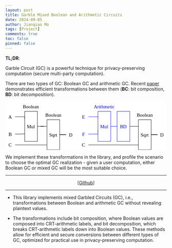 ```yaml
---
layout: post
title: Garble Mixed Boolean and Arithmetic Circuits
date: 2024-09-05
author: Jianqiao Mo
tags: [Project]
comments: true
toc: false
pinned: false
---
```


**TL;DR**:

Garble Circuit (GC) is a powerful technique for privacy-preserving computation (secure multi-party computation).

There are two types of GC: Boolean GC and arithmetic GC.
Recent [paper](https://link.springer.com/chapter/10.1007/978-3-031-58751-1_12) 
demonstrates efficient transformations between them (**BC**: bit composition, **BD**: bit decomposition).

<svg xmlns="http://www.w3.org/2000/svg" xmlns:xlink="http://www.w3.org/1999/xlink" version="1.1" width="506px" height="151px" viewBox="-0.5 -0.5 506 151" content="&lt;mxfile host=&quot;app.diagrams.net&quot; agent=&quot;Mozilla/5.0 (Windows NT 10.0; Win64; x64) AppleWebKit/537.36 (KHTML, like Gecko) Chrome/129.0.0.0 Safari/537.36 Edg/129.0.0.0&quot; version=&quot;24.7.7&quot; scale=&quot;1&quot; border=&quot;0&quot;&gt;&#10;  &lt;diagram name=&quot;Page-1&quot; id=&quot;eiHGRWAXGUIm0S_OXgGn&quot;&gt;&#10;    &lt;mxGraphModel dx=&quot;757&quot; dy=&quot;575&quot; grid=&quot;1&quot; gridSize=&quot;10&quot; guides=&quot;1&quot; tooltips=&quot;1&quot; connect=&quot;1&quot; arrows=&quot;1&quot; fold=&quot;1&quot; page=&quot;1&quot; pageScale=&quot;1&quot; pageWidth=&quot;850&quot; pageHeight=&quot;1100&quot; math=&quot;0&quot; shadow=&quot;0&quot;&gt;&#10;      &lt;root&gt;&#10;        &lt;mxCell id=&quot;0&quot; /&gt;&#10;        &lt;mxCell id=&quot;1&quot; parent=&quot;0&quot; /&gt;&#10;        &lt;mxCell id=&quot;2&quot; value=&quot;&amp;lt;font face=&amp;quot;Times New Roman&amp;quot; style=&amp;quot;font-size: 15px;&amp;quot;&amp;gt;Mul&amp;lt;/font&amp;gt;&quot; style=&quot;rounded=0;whiteSpace=wrap;html=1;&quot; vertex=&quot;1&quot; parent=&quot;1&quot;&gt;&#10;          &lt;mxGeometry x=&quot;160&quot; y=&quot;360&quot; width=&quot;40&quot; height=&quot;94&quot; as=&quot;geometry&quot; /&gt;&#10;        &lt;/mxCell&gt;&#10;        &lt;mxCell id=&quot;3&quot; style=&quot;edgeStyle=orthogonalEdgeStyle;rounded=0;orthogonalLoop=1;jettySize=auto;html=1;exitX=1;exitY=0.5;exitDx=0;exitDy=0;entryX=0;entryY=0.25;entryDx=0;entryDy=0;endArrow=none;endFill=0;&quot; edge=&quot;1&quot; source=&quot;4&quot; target=&quot;2&quot; parent=&quot;1&quot;&gt;&#10;          &lt;mxGeometry relative=&quot;1&quot; as=&quot;geometry&quot; /&gt;&#10;        &lt;/mxCell&gt;&#10;        &lt;mxCell id=&quot;4&quot; value=&quot;&amp;lt;font style=&amp;quot;font-size: 15px;&amp;quot; face=&amp;quot;Times New Roman&amp;quot;&amp;gt;A&amp;lt;/font&amp;gt;&quot; style=&quot;text;html=1;align=center;verticalAlign=middle;whiteSpace=wrap;rounded=0;&quot; vertex=&quot;1&quot; parent=&quot;1&quot;&gt;&#10;          &lt;mxGeometry x=&quot;100&quot; y=&quot;362&quot; width=&quot;30&quot; height=&quot;30&quot; as=&quot;geometry&quot; /&gt;&#10;        &lt;/mxCell&gt;&#10;        &lt;mxCell id=&quot;5&quot; style=&quot;edgeStyle=orthogonalEdgeStyle;rounded=0;orthogonalLoop=1;jettySize=auto;html=1;entryX=0;entryY=0.75;entryDx=0;entryDy=0;endArrow=none;endFill=0;&quot; edge=&quot;1&quot; source=&quot;6&quot; target=&quot;2&quot; parent=&quot;1&quot;&gt;&#10;          &lt;mxGeometry relative=&quot;1&quot; as=&quot;geometry&quot; /&gt;&#10;        &lt;/mxCell&gt;&#10;        &lt;mxCell id=&quot;6&quot; value=&quot;&amp;lt;font style=&amp;quot;font-size: 15px;&amp;quot; face=&amp;quot;Times New Roman&amp;quot;&amp;gt;B&amp;lt;/font&amp;gt;&quot; style=&quot;text;html=1;align=center;verticalAlign=middle;whiteSpace=wrap;rounded=0;&quot; vertex=&quot;1&quot; parent=&quot;1&quot;&gt;&#10;          &lt;mxGeometry x=&quot;100&quot; y=&quot;416&quot; width=&quot;30&quot; height=&quot;30&quot; as=&quot;geometry&quot; /&gt;&#10;        &lt;/mxCell&gt;&#10;        &lt;mxCell id=&quot;7&quot; style=&quot;edgeStyle=orthogonalEdgeStyle;rounded=0;orthogonalLoop=1;jettySize=auto;html=1;entryX=0;entryY=0.5;entryDx=0;entryDy=0;endArrow=none;endFill=0;&quot; edge=&quot;1&quot; source=&quot;8&quot; target=&quot;12&quot; parent=&quot;1&quot;&gt;&#10;          &lt;mxGeometry relative=&quot;1&quot; as=&quot;geometry&quot; /&gt;&#10;        &lt;/mxCell&gt;&#10;        &lt;mxCell id=&quot;8&quot; value=&quot;&amp;lt;font face=&amp;quot;Times New Roman&amp;quot; style=&amp;quot;font-size: 15px;&amp;quot;&amp;gt;Sqrt&amp;lt;/font&amp;gt;&quot; style=&quot;rounded=0;whiteSpace=wrap;html=1;&quot; vertex=&quot;1&quot; parent=&quot;1&quot;&gt;&#10;          &lt;mxGeometry x=&quot;230&quot; y=&quot;386&quot; width=&quot;40&quot; height=&quot;94&quot; as=&quot;geometry&quot; /&gt;&#10;        &lt;/mxCell&gt;&#10;        &lt;mxCell id=&quot;9&quot; style=&quot;edgeStyle=orthogonalEdgeStyle;rounded=0;orthogonalLoop=1;jettySize=auto;html=1;endArrow=none;endFill=0;entryX=-0.007;entryY=0.223;entryDx=0;entryDy=0;entryPerimeter=0;&quot; edge=&quot;1&quot; source=&quot;2&quot; target=&quot;8&quot; parent=&quot;1&quot;&gt;&#10;          &lt;mxGeometry relative=&quot;1&quot; as=&quot;geometry&quot;&gt;&#10;            &lt;mxPoint x=&quot;240&quot; y=&quot;395&quot; as=&quot;targetPoint&quot; /&gt;&#10;          &lt;/mxGeometry&gt;&#10;        &lt;/mxCell&gt;&#10;        &lt;mxCell id=&quot;10&quot; value=&quot;&amp;lt;font style=&amp;quot;font-size: 15px;&amp;quot; face=&amp;quot;Times New Roman&amp;quot;&amp;gt;C&amp;lt;/font&amp;gt;&quot; style=&quot;text;html=1;align=center;verticalAlign=middle;whiteSpace=wrap;rounded=0;&quot; vertex=&quot;1&quot; parent=&quot;1&quot;&gt;&#10;          &lt;mxGeometry x=&quot;100&quot; y=&quot;450&quot; width=&quot;30&quot; height=&quot;30&quot; as=&quot;geometry&quot; /&gt;&#10;        &lt;/mxCell&gt;&#10;        &lt;mxCell id=&quot;11&quot; style=&quot;edgeStyle=orthogonalEdgeStyle;rounded=0;orthogonalLoop=1;jettySize=auto;html=1;entryX=-0.013;entryY=0.842;entryDx=0;entryDy=0;entryPerimeter=0;endArrow=none;endFill=0;&quot; edge=&quot;1&quot; source=&quot;10&quot; target=&quot;8&quot; parent=&quot;1&quot;&gt;&#10;          &lt;mxGeometry relative=&quot;1&quot; as=&quot;geometry&quot; /&gt;&#10;        &lt;/mxCell&gt;&#10;        &lt;mxCell id=&quot;12&quot; value=&quot;&amp;lt;font style=&amp;quot;font-size: 15px;&amp;quot; face=&amp;quot;Times New Roman&amp;quot;&amp;gt;D&amp;lt;/font&amp;gt;&quot; style=&quot;text;html=1;align=center;verticalAlign=middle;whiteSpace=wrap;rounded=0;&quot; vertex=&quot;1&quot; parent=&quot;1&quot;&gt;&#10;          &lt;mxGeometry x=&quot;290&quot; y=&quot;418&quot; width=&quot;30&quot; height=&quot;30&quot; as=&quot;geometry&quot; /&gt;&#10;        &lt;/mxCell&gt;&#10;        &lt;mxCell id=&quot;13&quot; value=&quot;&amp;lt;font style=&amp;quot;font-size: 15px;&amp;quot; face=&amp;quot;Times New Roman&amp;quot;&amp;gt;Boolean&amp;lt;/font&amp;gt;&quot; style=&quot;text;html=1;align=center;verticalAlign=middle;whiteSpace=wrap;rounded=0;&quot; vertex=&quot;1&quot; parent=&quot;1&quot;&gt;&#10;          &lt;mxGeometry x=&quot;150&quot; y=&quot;330&quot; width=&quot;60&quot; height=&quot;30&quot; as=&quot;geometry&quot; /&gt;&#10;        &lt;/mxCell&gt;&#10;        &lt;mxCell id=&quot;14&quot; value=&quot;&amp;lt;font style=&amp;quot;font-size: 15px;&amp;quot; face=&amp;quot;Times New Roman&amp;quot;&amp;gt;Boolean&amp;lt;/font&amp;gt;&quot; style=&quot;text;html=1;align=center;verticalAlign=middle;whiteSpace=wrap;rounded=0;&quot; vertex=&quot;1&quot; parent=&quot;1&quot;&gt;&#10;          &lt;mxGeometry x=&quot;217.5&quot; y=&quot;356&quot; width=&quot;65&quot; height=&quot;30&quot; as=&quot;geometry&quot; /&gt;&#10;        &lt;/mxCell&gt;&#10;        &lt;mxCell id=&quot;15&quot; style=&quot;edgeStyle=orthogonalEdgeStyle;rounded=0;orthogonalLoop=1;jettySize=auto;html=1;exitX=1;exitY=0.5;exitDx=0;exitDy=0;entryX=0;entryY=0.5;entryDx=0;entryDy=0;endArrow=none;endFill=0;strokeColor=#0000FF;&quot; edge=&quot;1&quot; source=&quot;16&quot; target=&quot;28&quot; parent=&quot;1&quot;&gt;&#10;          &lt;mxGeometry relative=&quot;1&quot; as=&quot;geometry&quot; /&gt;&#10;        &lt;/mxCell&gt;&#10;        &lt;mxCell id=&quot;16&quot; value=&quot;&amp;lt;font color=&amp;quot;#0000ff&amp;quot; face=&amp;quot;Times New Roman&amp;quot; style=&amp;quot;font-size: 15px;&amp;quot;&amp;gt;Mul&amp;lt;/font&amp;gt;&quot; style=&quot;rounded=0;whiteSpace=wrap;html=1;fillColor=none;strokeColor=#0000FF;&quot; vertex=&quot;1&quot; parent=&quot;1&quot;&gt;&#10;          &lt;mxGeometry x=&quot;390&quot; y=&quot;360&quot; width=&quot;40&quot; height=&quot;94&quot; as=&quot;geometry&quot; /&gt;&#10;        &lt;/mxCell&gt;&#10;        &lt;mxCell id=&quot;17&quot; style=&quot;edgeStyle=orthogonalEdgeStyle;rounded=0;orthogonalLoop=1;jettySize=auto;html=1;exitX=1;exitY=0.5;exitDx=0;exitDy=0;entryX=0;entryY=0.25;entryDx=0;entryDy=0;endArrow=none;endFill=0;strokeColor=#0000FF;&quot; edge=&quot;1&quot; source=&quot;18&quot; target=&quot;16&quot; parent=&quot;1&quot;&gt;&#10;          &lt;mxGeometry relative=&quot;1&quot; as=&quot;geometry&quot; /&gt;&#10;        &lt;/mxCell&gt;&#10;        &lt;mxCell id=&quot;18&quot; value=&quot;&amp;lt;font face=&amp;quot;Times New Roman&amp;quot; style=&amp;quot;font-size: 15px;&amp;quot;&amp;gt;E&amp;lt;/font&amp;gt;&quot; style=&quot;text;html=1;align=center;verticalAlign=middle;whiteSpace=wrap;rounded=0;fontColor=#0000FF;&quot; vertex=&quot;1&quot; parent=&quot;1&quot;&gt;&#10;          &lt;mxGeometry x=&quot;330&quot; y=&quot;362&quot; width=&quot;30&quot; height=&quot;30&quot; as=&quot;geometry&quot; /&gt;&#10;        &lt;/mxCell&gt;&#10;        &lt;mxCell id=&quot;19&quot; style=&quot;edgeStyle=orthogonalEdgeStyle;rounded=0;orthogonalLoop=1;jettySize=auto;html=1;exitX=1;exitY=0.5;exitDx=0;exitDy=0;entryX=0;entryY=0.25;entryDx=0;entryDy=0;endArrow=none;endFill=0;strokeColor=#0000FF;&quot; edge=&quot;1&quot; source=&quot;20&quot; parent=&quot;1&quot;&gt;&#10;          &lt;mxGeometry relative=&quot;1&quot; as=&quot;geometry&quot;&gt;&#10;            &lt;mxPoint x=&quot;390&quot; y=&quot;416&quot; as=&quot;targetPoint&quot; /&gt;&#10;          &lt;/mxGeometry&gt;&#10;        &lt;/mxCell&gt;&#10;        &lt;mxCell id=&quot;20&quot; value=&quot;&amp;lt;font face=&amp;quot;Times New Roman&amp;quot; style=&amp;quot;font-size: 15px;&amp;quot;&amp;gt;F&amp;lt;/font&amp;gt;&quot; style=&quot;text;html=1;align=center;verticalAlign=middle;whiteSpace=wrap;rounded=0;fontColor=#0000FF;&quot; vertex=&quot;1&quot; parent=&quot;1&quot;&gt;&#10;          &lt;mxGeometry x=&quot;330&quot; y=&quot;416&quot; width=&quot;30&quot; height=&quot;30&quot; as=&quot;geometry&quot; /&gt;&#10;        &lt;/mxCell&gt;&#10;        &lt;mxCell id=&quot;21&quot; style=&quot;edgeStyle=orthogonalEdgeStyle;rounded=0;orthogonalLoop=1;jettySize=auto;html=1;entryX=0;entryY=0.5;entryDx=0;entryDy=0;endArrow=none;endFill=0;&quot; edge=&quot;1&quot; source=&quot;22&quot; target=&quot;25&quot; parent=&quot;1&quot;&gt;&#10;          &lt;mxGeometry relative=&quot;1&quot; as=&quot;geometry&quot; /&gt;&#10;        &lt;/mxCell&gt;&#10;        &lt;mxCell id=&quot;22&quot; value=&quot;&amp;lt;span style=&amp;quot;font-family: &amp;amp;quot;Times New Roman&amp;amp;quot;; font-size: 15px;&amp;quot;&amp;gt;Sqrt&amp;lt;/span&amp;gt;&quot; style=&quot;rounded=0;whiteSpace=wrap;html=1;&quot; vertex=&quot;1&quot; parent=&quot;1&quot;&gt;&#10;          &lt;mxGeometry x=&quot;517&quot; y=&quot;386&quot; width=&quot;40&quot; height=&quot;94&quot; as=&quot;geometry&quot; /&gt;&#10;        &lt;/mxCell&gt;&#10;        &lt;mxCell id=&quot;23&quot; value=&quot;&amp;lt;font style=&amp;quot;font-size: 15px;&amp;quot; face=&amp;quot;Times New Roman&amp;quot;&amp;gt;C&amp;lt;/font&amp;gt;&quot; style=&quot;text;html=1;align=center;verticalAlign=middle;whiteSpace=wrap;rounded=0;&quot; vertex=&quot;1&quot; parent=&quot;1&quot;&gt;&#10;          &lt;mxGeometry x=&quot;330&quot; y=&quot;450&quot; width=&quot;30&quot; height=&quot;30&quot; as=&quot;geometry&quot; /&gt;&#10;        &lt;/mxCell&gt;&#10;        &lt;mxCell id=&quot;24&quot; style=&quot;edgeStyle=orthogonalEdgeStyle;rounded=0;orthogonalLoop=1;jettySize=auto;html=1;entryX=-0.013;entryY=0.842;entryDx=0;entryDy=0;entryPerimeter=0;endArrow=none;endFill=0;&quot; edge=&quot;1&quot; source=&quot;23&quot; target=&quot;22&quot; parent=&quot;1&quot;&gt;&#10;          &lt;mxGeometry relative=&quot;1&quot; as=&quot;geometry&quot; /&gt;&#10;        &lt;/mxCell&gt;&#10;        &lt;mxCell id=&quot;25&quot; value=&quot;&amp;lt;font style=&amp;quot;font-size: 15px;&amp;quot; face=&amp;quot;Times New Roman&amp;quot;&amp;gt;D&amp;lt;/font&amp;gt;&quot; style=&quot;text;html=1;align=center;verticalAlign=middle;whiteSpace=wrap;rounded=0;&quot; vertex=&quot;1&quot; parent=&quot;1&quot;&gt;&#10;          &lt;mxGeometry x=&quot;576&quot; y=&quot;418&quot; width=&quot;30&quot; height=&quot;30&quot; as=&quot;geometry&quot; /&gt;&#10;        &lt;/mxCell&gt;&#10;        &lt;mxCell id=&quot;26&quot; value=&quot;&amp;lt;font color=&amp;quot;#0000ff&amp;quot; style=&amp;quot;font-size: 15px;&amp;quot; face=&amp;quot;Times New Roman&amp;quot;&amp;gt;Arithmetic&amp;lt;/font&amp;gt;&quot; style=&quot;text;html=1;align=center;verticalAlign=middle;whiteSpace=wrap;rounded=0;&quot; vertex=&quot;1&quot; parent=&quot;1&quot;&gt;&#10;          &lt;mxGeometry x=&quot;370&quot; y=&quot;330&quot; width=&quot;80&quot; height=&quot;30&quot; as=&quot;geometry&quot; /&gt;&#10;        &lt;/mxCell&gt;&#10;        &lt;mxCell id=&quot;27&quot; value=&quot;&amp;lt;font style=&amp;quot;font-size: 15px;&amp;quot; face=&amp;quot;Times New Roman&amp;quot;&amp;gt;Boolean&amp;lt;/font&amp;gt;&quot; style=&quot;text;html=1;align=center;verticalAlign=middle;whiteSpace=wrap;rounded=0;&quot; vertex=&quot;1&quot; parent=&quot;1&quot;&gt;&#10;          &lt;mxGeometry x=&quot;503.5&quot; y=&quot;356&quot; width=&quot;67&quot; height=&quot;30&quot; as=&quot;geometry&quot; /&gt;&#10;        &lt;/mxCell&gt;&#10;        &lt;mxCell id=&quot;28&quot; value=&quot;&amp;lt;font color=&amp;quot;#0000ff&amp;quot; face=&amp;quot;Times New Roman&amp;quot; style=&amp;quot;font-size: 15px;&amp;quot;&amp;gt;BD&amp;lt;/font&amp;gt;&quot; style=&quot;rounded=0;whiteSpace=wrap;html=1;fillColor=none;strokeColor=#0000FF;&quot; vertex=&quot;1&quot; parent=&quot;1&quot;&gt;&#10;          &lt;mxGeometry x=&quot;450&quot; y=&quot;360&quot; width=&quot;40&quot; height=&quot;94&quot; as=&quot;geometry&quot; /&gt;&#10;        &lt;/mxCell&gt;&#10;        &lt;mxCell id=&quot;29&quot; value=&quot;&quot; style=&quot;endArrow=none;html=1;rounded=0;exitX=1;exitY=0.5;exitDx=0;exitDy=0;entryX=-0.013;entryY=0.223;entryDx=0;entryDy=0;entryPerimeter=0;&quot; edge=&quot;1&quot; source=&quot;28&quot; target=&quot;22&quot; parent=&quot;1&quot;&gt;&#10;          &lt;mxGeometry width=&quot;50&quot; height=&quot;50&quot; relative=&quot;1&quot; as=&quot;geometry&quot;&gt;&#10;            &lt;mxPoint x=&quot;480&quot; y=&quot;420&quot; as=&quot;sourcePoint&quot; /&gt;&#10;            &lt;mxPoint x=&quot;530&quot; y=&quot;370&quot; as=&quot;targetPoint&quot; /&gt;&#10;          &lt;/mxGeometry&gt;&#10;        &lt;/mxCell&gt;&#10;      &lt;/root&gt;&#10;    &lt;/mxGraphModel&gt;&#10;  &lt;/diagram&gt;&#10;&lt;/mxfile&gt;&#10;" style="background-color: rgb(255, 255, 255);"><defs/><rect fill="#ffffff" width="100%" height="100%" x="0" y="0"/><g><g data-cell-id="0"><g data-cell-id="1"><g data-cell-id="cTaR5BQgSiHJs3A-YF2g-1"><g><rect x="60" y="30" width="40" height="94" fill="rgb(255, 255, 255)" stroke="rgb(0, 0, 0)" pointer-events="all"/></g><g><g transform="translate(-0.5 -0.5)"><switch><foreignObject pointer-events="none" width="100%" height="100%" requiredFeatures="http://www.w3.org/TR/SVG11/feature#Extensibility" style="overflow: visible; text-align: left;"><div xmlns="http://www.w3.org/1999/xhtml" style="display: flex; align-items: unsafe center; justify-content: unsafe center; width: 38px; height: 1px; padding-top: 77px; margin-left: 61px;"><div data-drawio-colors="color: rgb(0, 0, 0); " style="box-sizing: border-box; font-size: 0px; text-align: center;"><div style="display: inline-block; font-size: 12px; font-family: Helvetica; color: rgb(0, 0, 0); line-height: 1.2; pointer-events: all; white-space: normal; overflow-wrap: normal;"><font style="font-size: 15px;" face="Times New Roman">Mul</font></div></div></div></foreignObject><text x="80" y="81" fill="rgb(0, 0, 0)" font-family="&quot;Helvetica&quot;" font-size="12px" text-anchor="middle">Mul</text></switch></g></g></g><g data-cell-id="cTaR5BQgSiHJs3A-YF2g-2"><g><path d="M 30 47 L 60 47 L 60 53.5" fill="none" stroke="rgb(0, 0, 0)" stroke-miterlimit="10" pointer-events="stroke"/></g></g><g data-cell-id="cTaR5BQgSiHJs3A-YF2g-3"><g><rect x="0" y="32" width="30" height="30" fill="none" stroke="none" pointer-events="all"/></g><g><g transform="translate(-0.5 -0.5)"><switch><foreignObject pointer-events="none" width="100%" height="100%" requiredFeatures="http://www.w3.org/TR/SVG11/feature#Extensibility" style="overflow: visible; text-align: left;"><div xmlns="http://www.w3.org/1999/xhtml" style="display: flex; align-items: unsafe center; justify-content: unsafe center; width: 28px; height: 1px; padding-top: 47px; margin-left: 1px;"><div data-drawio-colors="color: rgb(0, 0, 0); " style="box-sizing: border-box; font-size: 0px; text-align: center;"><div style="display: inline-block; font-size: 12px; font-family: Helvetica; color: rgb(0, 0, 0); line-height: 1.2; pointer-events: all; white-space: normal; overflow-wrap: normal;"><font face="Times New Roman" style="font-size: 15px;">A</font></div></div></div></foreignObject><text x="15" y="51" fill="rgb(0, 0, 0)" font-family="&quot;Helvetica&quot;" font-size="12px" text-anchor="middle">A</text></switch></g></g></g><g data-cell-id="cTaR5BQgSiHJs3A-YF2g-29"><g><path d="M 30 101 L 50 101 L 60 100.5" fill="none" stroke="rgb(0, 0, 0)" stroke-miterlimit="10" pointer-events="stroke"/></g></g><g data-cell-id="cTaR5BQgSiHJs3A-YF2g-5"><g><rect x="0" y="86" width="30" height="30" fill="none" stroke="none" pointer-events="all"/></g><g><g transform="translate(-0.5 -0.5)"><switch><foreignObject pointer-events="none" width="100%" height="100%" requiredFeatures="http://www.w3.org/TR/SVG11/feature#Extensibility" style="overflow: visible; text-align: left;"><div xmlns="http://www.w3.org/1999/xhtml" style="display: flex; align-items: unsafe center; justify-content: unsafe center; width: 28px; height: 1px; padding-top: 101px; margin-left: 1px;"><div data-drawio-colors="color: rgb(0, 0, 0); " style="box-sizing: border-box; font-size: 0px; text-align: center;"><div style="display: inline-block; font-size: 12px; font-family: Helvetica; color: rgb(0, 0, 0); line-height: 1.2; pointer-events: all; white-space: normal; overflow-wrap: normal;"><font face="Times New Roman" style="font-size: 15px;">B</font></div></div></div></foreignObject><text x="15" y="105" fill="rgb(0, 0, 0)" font-family="&quot;Helvetica&quot;" font-size="12px" text-anchor="middle">B</text></switch></g></g></g><g data-cell-id="cTaR5BQgSiHJs3A-YF2g-6"><g><path d="M 170 103 L 190 103 L 170 103 L 190 103" fill="none" stroke="rgb(0, 0, 0)" stroke-miterlimit="10" pointer-events="stroke"/></g></g><g data-cell-id="cTaR5BQgSiHJs3A-YF2g-7"><g><rect x="130" y="56" width="40" height="94" fill="rgb(255, 255, 255)" stroke="rgb(0, 0, 0)" pointer-events="all"/></g><g><g transform="translate(-0.5 -0.5)"><switch><foreignObject pointer-events="none" width="100%" height="100%" requiredFeatures="http://www.w3.org/TR/SVG11/feature#Extensibility" style="overflow: visible; text-align: left;"><div xmlns="http://www.w3.org/1999/xhtml" style="display: flex; align-items: unsafe center; justify-content: unsafe center; width: 38px; height: 1px; padding-top: 103px; margin-left: 131px;"><div data-drawio-colors="color: rgb(0, 0, 0); " style="box-sizing: border-box; font-size: 0px; text-align: center;"><div style="display: inline-block; font-size: 12px; font-family: Helvetica; color: rgb(0, 0, 0); line-height: 1.2; pointer-events: all; white-space: normal; overflow-wrap: normal;"><font style="font-size: 15px;" face="Times New Roman">Sqrt</font></div></div></div></foreignObject><text x="150" y="107" fill="rgb(0, 0, 0)" font-family="&quot;Helvetica&quot;" font-size="12px" text-anchor="middle">Sqrt</text></switch></g></g></g><g data-cell-id="cTaR5BQgSiHJs3A-YF2g-8"><g><path d="M 100 77 L 120 77 L 110 77 L 129.72 76.96" fill="none" stroke="rgb(0, 0, 0)" stroke-miterlimit="10" pointer-events="stroke"/></g></g><g data-cell-id="cTaR5BQgSiHJs3A-YF2g-9"><g><rect x="0" y="120" width="30" height="30" fill="none" stroke="none" pointer-events="all"/></g><g><g transform="translate(-0.5 -0.5)"><switch><foreignObject pointer-events="none" width="100%" height="100%" requiredFeatures="http://www.w3.org/TR/SVG11/feature#Extensibility" style="overflow: visible; text-align: left;"><div xmlns="http://www.w3.org/1999/xhtml" style="display: flex; align-items: unsafe center; justify-content: unsafe center; width: 28px; height: 1px; padding-top: 135px; margin-left: 1px;"><div data-drawio-colors="color: rgb(0, 0, 0); " style="box-sizing: border-box; font-size: 0px; text-align: center;"><div style="display: inline-block; font-size: 12px; font-family: Helvetica; color: rgb(0, 0, 0); line-height: 1.2; pointer-events: all; white-space: normal; overflow-wrap: normal;"><font face="Times New Roman" style="font-size: 15px;">C</font></div></div></div></foreignObject><text x="15" y="139" fill="rgb(0, 0, 0)" font-family="&quot;Helvetica&quot;" font-size="12px" text-anchor="middle">C</text></switch></g></g></g><g data-cell-id="cTaR5BQgSiHJs3A-YF2g-10"><g><path d="M 30 135 L 80 135 L 129.48 135.15" fill="none" stroke="rgb(0, 0, 0)" stroke-miterlimit="10" pointer-events="stroke"/></g></g><g data-cell-id="cTaR5BQgSiHJs3A-YF2g-11"><g><rect x="190" y="88" width="30" height="30" fill="none" stroke="none" pointer-events="all"/></g><g><g transform="translate(-0.5 -0.5)"><switch><foreignObject pointer-events="none" width="100%" height="100%" requiredFeatures="http://www.w3.org/TR/SVG11/feature#Extensibility" style="overflow: visible; text-align: left;"><div xmlns="http://www.w3.org/1999/xhtml" style="display: flex; align-items: unsafe center; justify-content: unsafe center; width: 28px; height: 1px; padding-top: 103px; margin-left: 191px;"><div data-drawio-colors="color: rgb(0, 0, 0); " style="box-sizing: border-box; font-size: 0px; text-align: center;"><div style="display: inline-block; font-size: 12px; font-family: Helvetica; color: rgb(0, 0, 0); line-height: 1.2; pointer-events: all; white-space: normal; overflow-wrap: normal;"><font face="Times New Roman" style="font-size: 15px;">D</font></div></div></div></foreignObject><text x="205" y="107" fill="rgb(0, 0, 0)" font-family="&quot;Helvetica&quot;" font-size="12px" text-anchor="middle">D</text></switch></g></g></g><g data-cell-id="cTaR5BQgSiHJs3A-YF2g-12"><g><rect x="50" y="0" width="60" height="30" fill="none" stroke="none" pointer-events="all"/></g><g><g transform="translate(-0.5 -0.5)"><switch><foreignObject pointer-events="none" width="100%" height="100%" requiredFeatures="http://www.w3.org/TR/SVG11/feature#Extensibility" style="overflow: visible; text-align: left;"><div xmlns="http://www.w3.org/1999/xhtml" style="display: flex; align-items: unsafe center; justify-content: unsafe center; width: 58px; height: 1px; padding-top: 15px; margin-left: 51px;"><div data-drawio-colors="color: rgb(0, 0, 0); " style="box-sizing: border-box; font-size: 0px; text-align: center;"><div style="display: inline-block; font-size: 12px; font-family: Helvetica; color: rgb(0, 0, 0); line-height: 1.2; pointer-events: all; white-space: normal; overflow-wrap: normal;"><font face="Times New Roman" style="font-size: 15px;">Boolean</font></div></div></div></foreignObject><text x="80" y="19" fill="rgb(0, 0, 0)" font-family="&quot;Helvetica&quot;" font-size="12px" text-anchor="middle">Boolean</text></switch></g></g></g><g data-cell-id="cTaR5BQgSiHJs3A-YF2g-13"><g><rect x="117.5" y="26" width="65" height="30" fill="none" stroke="none" pointer-events="all"/></g><g><g transform="translate(-0.5 -0.5)"><switch><foreignObject pointer-events="none" width="100%" height="100%" requiredFeatures="http://www.w3.org/TR/SVG11/feature#Extensibility" style="overflow: visible; text-align: left;"><div xmlns="http://www.w3.org/1999/xhtml" style="display: flex; align-items: unsafe center; justify-content: unsafe center; width: 63px; height: 1px; padding-top: 41px; margin-left: 119px;"><div data-drawio-colors="color: rgb(0, 0, 0); " style="box-sizing: border-box; font-size: 0px; text-align: center;"><div style="display: inline-block; font-size: 12px; font-family: Helvetica; color: rgb(0, 0, 0); line-height: 1.2; pointer-events: all; white-space: normal; overflow-wrap: normal;"><font face="Times New Roman" style="font-size: 15px;">Boolean</font></div></div></div></foreignObject><text x="150" y="45" fill="rgb(0, 0, 0)" font-family="&quot;Helvetica&quot;" font-size="12px" text-anchor="middle">Boolean</text></switch></g></g></g><g data-cell-id="cTaR5BQgSiHJs3A-YF2g-14"><g><path d="M 330 77 L 350 77" fill="none" stroke="#0000ff" stroke-miterlimit="10" pointer-events="stroke"/></g></g><g data-cell-id="cTaR5BQgSiHJs3A-YF2g-15"><g><rect x="290" y="30" width="40" height="94" fill="none" stroke="#0000ff" pointer-events="all"/></g><g><g transform="translate(-0.5 -0.5)"><switch><foreignObject pointer-events="none" width="100%" height="100%" requiredFeatures="http://www.w3.org/TR/SVG11/feature#Extensibility" style="overflow: visible; text-align: left;"><div xmlns="http://www.w3.org/1999/xhtml" style="display: flex; align-items: unsafe center; justify-content: unsafe center; width: 38px; height: 1px; padding-top: 77px; margin-left: 291px;"><div data-drawio-colors="color: rgb(0, 0, 0); " style="box-sizing: border-box; font-size: 0px; text-align: center;"><div style="display: inline-block; font-size: 12px; font-family: Helvetica; color: rgb(0, 0, 0); line-height: 1.2; pointer-events: all; white-space: normal; overflow-wrap: normal;"><font style="font-size: 15px;" face="Times New Roman" color="#0000ff">Mul</font></div></div></div></foreignObject><text x="310" y="81" fill="rgb(0, 0, 0)" font-family="&quot;Helvetica&quot;" font-size="12px" text-anchor="middle">Mul</text></switch></g></g></g><g data-cell-id="cTaR5BQgSiHJs3A-YF2g-16"><g><path d="M 260 47 L 290 47 L 290 53.5" fill="none" stroke="#0000ff" stroke-miterlimit="10" pointer-events="stroke"/></g></g><g data-cell-id="cTaR5BQgSiHJs3A-YF2g-17"><g><rect x="230" y="32" width="30" height="30" fill="none" stroke="none" pointer-events="all"/></g><g><g transform="translate(-0.5 -0.5)"><switch><foreignObject pointer-events="none" width="100%" height="100%" requiredFeatures="http://www.w3.org/TR/SVG11/feature#Extensibility" style="overflow: visible; text-align: left;"><div xmlns="http://www.w3.org/1999/xhtml" style="display: flex; align-items: unsafe center; justify-content: unsafe center; width: 28px; height: 1px; padding-top: 47px; margin-left: 231px;"><div data-drawio-colors="color: #0000FF; " style="box-sizing: border-box; font-size: 0px; text-align: center;"><div style="display: inline-block; font-size: 12px; font-family: Helvetica; color: rgb(0, 0, 255); line-height: 1.2; pointer-events: all; white-space: normal; overflow-wrap: normal;"><font style="font-size: 15px;" face="Times New Roman">E</font></div></div></div></foreignObject><text x="245" y="51" fill="#0000FF" font-family="&quot;Helvetica&quot;" font-size="12px" text-anchor="middle">E</text></switch></g></g></g><g data-cell-id="cTaR5BQgSiHJs3A-YF2g-18"><g><path d="M 260 101 L 290 101 L 290 86" fill="none" stroke="#0000ff" stroke-miterlimit="10" pointer-events="stroke"/></g></g><g data-cell-id="cTaR5BQgSiHJs3A-YF2g-19"><g><rect x="230" y="86" width="30" height="30" fill="none" stroke="none" pointer-events="all"/></g><g><g transform="translate(-0.5 -0.5)"><switch><foreignObject pointer-events="none" width="100%" height="100%" requiredFeatures="http://www.w3.org/TR/SVG11/feature#Extensibility" style="overflow: visible; text-align: left;"><div xmlns="http://www.w3.org/1999/xhtml" style="display: flex; align-items: unsafe center; justify-content: unsafe center; width: 28px; height: 1px; padding-top: 101px; margin-left: 231px;"><div data-drawio-colors="color: #0000FF; " style="box-sizing: border-box; font-size: 0px; text-align: center;"><div style="display: inline-block; font-size: 12px; font-family: Helvetica; color: rgb(0, 0, 255); line-height: 1.2; pointer-events: all; white-space: normal; overflow-wrap: normal;"><font style="font-size: 15px;" face="Times New Roman">F</font></div></div></div></foreignObject><text x="245" y="105" fill="#0000FF" font-family="&quot;Helvetica&quot;" font-size="12px" text-anchor="middle">F</text></switch></g></g></g><g data-cell-id="cTaR5BQgSiHJs3A-YF2g-20"><g><path d="M 457 103 L 477 103 L 456 103 L 476 103" fill="none" stroke="rgb(0, 0, 0)" stroke-miterlimit="10" pointer-events="stroke"/></g></g><g data-cell-id="cTaR5BQgSiHJs3A-YF2g-21"><g><rect x="417" y="56" width="40" height="94" fill="rgb(255, 255, 255)" stroke="rgb(0, 0, 0)" pointer-events="all"/></g><g><g transform="translate(-0.5 -0.5)"><switch><foreignObject pointer-events="none" width="100%" height="100%" requiredFeatures="http://www.w3.org/TR/SVG11/feature#Extensibility" style="overflow: visible; text-align: left;"><div xmlns="http://www.w3.org/1999/xhtml" style="display: flex; align-items: unsafe center; justify-content: unsafe center; width: 38px; height: 1px; padding-top: 103px; margin-left: 418px;"><div data-drawio-colors="color: rgb(0, 0, 0); " style="box-sizing: border-box; font-size: 0px; text-align: center;"><div style="display: inline-block; font-size: 12px; font-family: Helvetica; color: rgb(0, 0, 0); line-height: 1.2; pointer-events: all; white-space: normal; overflow-wrap: normal;"><span style="font-family: &quot;Times New Roman&quot;; font-size: 15px;">Sqrt</span></div></div></div></foreignObject><text x="437" y="107" fill="rgb(0, 0, 0)" font-family="&quot;Helvetica&quot;" font-size="12px" text-anchor="middle">Sqrt</text></switch></g></g></g><g data-cell-id="cTaR5BQgSiHJs3A-YF2g-22"><g><rect x="230" y="120" width="30" height="30" fill="none" stroke="none" pointer-events="all"/></g><g><g transform="translate(-0.5 -0.5)"><switch><foreignObject pointer-events="none" width="100%" height="100%" requiredFeatures="http://www.w3.org/TR/SVG11/feature#Extensibility" style="overflow: visible; text-align: left;"><div xmlns="http://www.w3.org/1999/xhtml" style="display: flex; align-items: unsafe center; justify-content: unsafe center; width: 28px; height: 1px; padding-top: 135px; margin-left: 231px;"><div data-drawio-colors="color: rgb(0, 0, 0); " style="box-sizing: border-box; font-size: 0px; text-align: center;"><div style="display: inline-block; font-size: 12px; font-family: Helvetica; color: rgb(0, 0, 0); line-height: 1.2; pointer-events: all; white-space: normal; overflow-wrap: normal;"><font face="Times New Roman" style="font-size: 15px;">C</font></div></div></div></foreignObject><text x="245" y="139" fill="rgb(0, 0, 0)" font-family="&quot;Helvetica&quot;" font-size="12px" text-anchor="middle">C</text></switch></g></g></g><g data-cell-id="cTaR5BQgSiHJs3A-YF2g-23"><g><path d="M 260 135 L 338.5 135 L 416.48 135.15" fill="none" stroke="rgb(0, 0, 0)" stroke-miterlimit="10" pointer-events="stroke"/></g></g><g data-cell-id="cTaR5BQgSiHJs3A-YF2g-24"><g><rect x="476" y="88" width="30" height="30" fill="none" stroke="none" pointer-events="all"/></g><g><g transform="translate(-0.5 -0.5)"><switch><foreignObject pointer-events="none" width="100%" height="100%" requiredFeatures="http://www.w3.org/TR/SVG11/feature#Extensibility" style="overflow: visible; text-align: left;"><div xmlns="http://www.w3.org/1999/xhtml" style="display: flex; align-items: unsafe center; justify-content: unsafe center; width: 28px; height: 1px; padding-top: 103px; margin-left: 477px;"><div data-drawio-colors="color: rgb(0, 0, 0); " style="box-sizing: border-box; font-size: 0px; text-align: center;"><div style="display: inline-block; font-size: 12px; font-family: Helvetica; color: rgb(0, 0, 0); line-height: 1.2; pointer-events: all; white-space: normal; overflow-wrap: normal;"><font face="Times New Roman" style="font-size: 15px;">D</font></div></div></div></foreignObject><text x="491" y="107" fill="rgb(0, 0, 0)" font-family="&quot;Helvetica&quot;" font-size="12px" text-anchor="middle">D</text></switch></g></g></g><g data-cell-id="cTaR5BQgSiHJs3A-YF2g-25"><g><rect x="270" y="0" width="80" height="30" fill="none" stroke="none" pointer-events="all"/></g><g><g transform="translate(-0.5 -0.5)"><switch><foreignObject pointer-events="none" width="100%" height="100%" requiredFeatures="http://www.w3.org/TR/SVG11/feature#Extensibility" style="overflow: visible; text-align: left;"><div xmlns="http://www.w3.org/1999/xhtml" style="display: flex; align-items: unsafe center; justify-content: unsafe center; width: 78px; height: 1px; padding-top: 15px; margin-left: 271px;"><div data-drawio-colors="color: rgb(0, 0, 0); " style="box-sizing: border-box; font-size: 0px; text-align: center;"><div style="display: inline-block; font-size: 12px; font-family: Helvetica; color: rgb(0, 0, 0); line-height: 1.2; pointer-events: all; white-space: normal; overflow-wrap: normal;"><font face="Times New Roman" style="font-size: 15px;" color="#0000ff">Arithmetic</font></div></div></div></foreignObject><text x="310" y="19" fill="rgb(0, 0, 0)" font-family="&quot;Helvetica&quot;" font-size="12px" text-anchor="middle">Arithmetic</text></switch></g></g></g><g data-cell-id="cTaR5BQgSiHJs3A-YF2g-26"><g><rect x="403.5" y="26" width="67" height="30" fill="none" stroke="none" pointer-events="all"/></g><g><g transform="translate(-0.5 -0.5)"><switch><foreignObject pointer-events="none" width="100%" height="100%" requiredFeatures="http://www.w3.org/TR/SVG11/feature#Extensibility" style="overflow: visible; text-align: left;"><div xmlns="http://www.w3.org/1999/xhtml" style="display: flex; align-items: unsafe center; justify-content: unsafe center; width: 65px; height: 1px; padding-top: 41px; margin-left: 405px;"><div data-drawio-colors="color: rgb(0, 0, 0); " style="box-sizing: border-box; font-size: 0px; text-align: center;"><div style="display: inline-block; font-size: 12px; font-family: Helvetica; color: rgb(0, 0, 0); line-height: 1.2; pointer-events: all; white-space: normal; overflow-wrap: normal;"><font face="Times New Roman" style="font-size: 15px;">Boolean</font></div></div></div></foreignObject><text x="437" y="45" fill="rgb(0, 0, 0)" font-family="&quot;Helvetica&quot;" font-size="12px" text-anchor="middle">Boolean</text></switch></g></g></g><g data-cell-id="cTaR5BQgSiHJs3A-YF2g-27"><g><rect x="350" y="30" width="40" height="94" fill="none" stroke="#0000ff" pointer-events="all"/></g><g><g transform="translate(-0.5 -0.5)"><switch><foreignObject pointer-events="none" width="100%" height="100%" requiredFeatures="http://www.w3.org/TR/SVG11/feature#Extensibility" style="overflow: visible; text-align: left;"><div xmlns="http://www.w3.org/1999/xhtml" style="display: flex; align-items: unsafe center; justify-content: unsafe center; width: 38px; height: 1px; padding-top: 77px; margin-left: 351px;"><div data-drawio-colors="color: rgb(0, 0, 0); " style="box-sizing: border-box; font-size: 0px; text-align: center;"><div style="display: inline-block; font-size: 12px; font-family: Helvetica; color: rgb(0, 0, 0); line-height: 1.2; pointer-events: all; white-space: normal; overflow-wrap: normal;"><font style="font-size: 15px;" face="Times New Roman" color="#0000ff">BD</font></div></div></div></foreignObject><text x="370" y="81" fill="rgb(0, 0, 0)" font-family="&quot;Helvetica&quot;" font-size="12px" text-anchor="middle">BD</text></switch></g></g></g><g data-cell-id="cTaR5BQgSiHJs3A-YF2g-28"><g><path d="M 390 77 L 416.48 76.96" fill="none" stroke="rgb(0, 0, 0)" stroke-miterlimit="10" pointer-events="stroke"/></g></g></g></g></g></svg>

We implement these transformations in the library, and profile the scenario to choose the optimal GC realization - given 
a user computation, either Boolean GC or mixed GC will be the most suitable choice.

***

<div style="text-align: center;">
[<a href="https://github.com/jianqiaomo/mixed_boolean_arith_garble">Github</a>]
</div>

***

- This library implements mixed Garbled Circuits (GC), i.e., transformations between Boolean and arithmetic GC without revealing plaintext values.

- The transformations include bit composition, where Boolean values are composed into CRT-arithmetic labels, and bit decomposition, which breaks CRT-arithmetic labels down into Boolean values. These methods allow for efficient and secure conversions between different types of GC, optimized for practical use in privacy-preserving computation.
